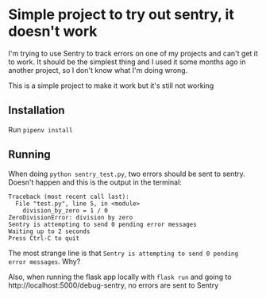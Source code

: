 # Simple project to try out sentry, it doesn't work
I'm trying to use Sentry to track errors on one of my projects and can't get it to work. It should be the simplest thing and I used it some months ago in another project, so I don't know what I'm doing wrong. 

This is a simple project to make it work but it's still not working

## Installation
Run `pipenv install`

## Running

When doing `python sentry_test.py`, two errors should be sent to sentry. Doesn't happen and this is the output in the terminal:
```
Traceback (most recent call last):
  File "test.py", line 5, in <module>
    division_by_zero = 1 / 0
ZeroDivisionError: division by zero
Sentry is attempting to send 0 pending error messages
Waiting up to 2 seconds
Press Ctrl-C to quit
```

The most strange line is that `Sentry is attempting to send 0 pending error messages`. Why?

Also, when running the flask app locally with `flask run` and going to http://localhost:5000/debug-sentry, no errors are sent to Sentry